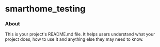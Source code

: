 smarthome_testing
=================

### About

This is your project's README.md file. It helps users understand what your
project does, how to use it and anything else they may need to know.